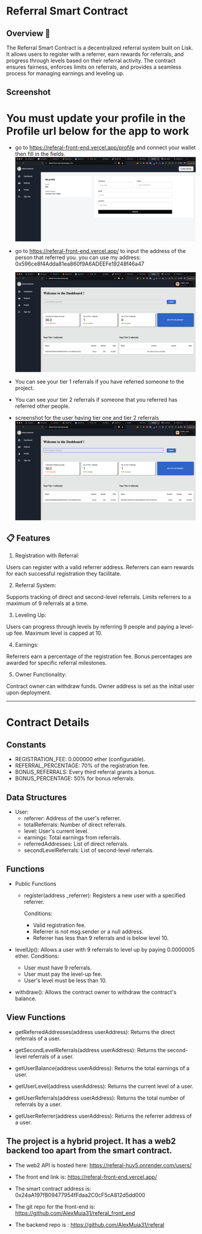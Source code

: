# Referral Smart Contract

## Overview 🚀

The Referral Smart Contract is a decentralized referral system built on Lisk. It allows users to register with a referrer, earn rewards for referrals, and progress through levels based on their referral activity. The contract ensures fairness, enforces limits on referrals, and provides a seamless process for managing earnings and leveling up.

## Screenshot

# You must update your profile in the Profile url below for the app to work

- go to https://referal-front-end.vercel.app/profile and connect your wallet then fill in the fields.
  ![update profile](<Screenshot 2024-11-16 at 13.06.50.png>)

- go to https://referal-front-end.vercel.app/ to input the address of the person that referred you.
  you can use my address: 0x596ce8f4Adda81ea860f9A6ADEEFe19248f46a47

  ![input the wallet address that referred you](<Screenshot 2024-11-16 at 13.14.40.png>)

- You can see your tier 1 referrals if you have referred someone to the project.
- You can see your tier 2 referrals if someone that you referred has referred other people.

- screenshot for the user having tier one and tier 2 referrals
  ![tier 2 referrals](<Screenshot 2024-11-16 at 13.31.15.png>)

## 📋 Features

1. Registration with Referral:

Users can register with a valid referrer address.
Referrers can earn rewards for each successful registration they facilitate.

2. Referral System:

Supports tracking of direct and second-level referrals.
Limits referrers to a maximum of 9 referrals at a time.

3. Leveling Up:

Users can progress through levels by referring 9 people and paying a level-up fee.
Maximum level is capped at 10.

4. Earnings:

Referrers earn a percentage of the registration fee.
Bonus percentages are awarded for specific referral milestones.

5. Owner Functionality:

Contract owner can withdraw funds.
Owner address is set as the initial user upon deployment.

---

# Contract Details

## Constants

- REGISTRATION_FEE: 0.000000 ether (configurable).
- REFERRAL_PERCENTAGE: 70% of the registration fee.
- BONUS_REFERRALS: Every third referral grants a bonus.
- BONUS_PERCENTAGE: 50% for bonus referrals.

## Data Structures

- User:
  - referrer: Address of the user's referrer.
  - totalReferrals: Number of direct referrals.
  - level: User's current level.
  - earnings: Total earnings from referrals.
  - referredAddresses: List of direct referrals.
  - secondLevelReferrals: List of second-level referrals.

## Functions

- Public Functions

  - register(address \_referrer):
    Registers a new user with a specified referrer.

    Conditions:

    - Valid registration fee.
    - Referrer is not msg.sender or a null address.
    - Referrer has less than 9 referrals and is below level 10.

- levelUp():
  Allows a user with 9 referrals to level up by paying 0.0000005 ether.
  Conditions:

  - User must have 9 referrals.
  - User must pay the level-up fee.
  - User's level must be less than 10.

- withdraw():
  Allows the contract owner to withdraw the contract's balance.

## View Functions

- getReferredAddresses(address userAddress):
  Returns the direct referrals of a user.

- getSecondLevelReferrals(address userAddress):
  Returns the second-level referrals of a user.

- getUserBalance(address userAddress):
  Returns the total earnings of a user.

- getUserLevel(address userAddress):
  Returns the current level of a user.

- getUserReferrals(address userAddress):
  Returns the total number of referrals by a user.

- getUserReferrer(address userAddress):
  Returns the referrer address of a user.

## The project is a hybrid project. It has a web2 backend too apart from the smart contract.

- The web2 API is hosted here: https://referal-huy5.onrender.com/users/

- The front end link is: https://referal-front-end.vercel.app/

- The smart contract address is: 0x24aA197fB09477954fFdaa2C0cF5cA812d5dd000

- The git repo for the front-end is: https://github.com/AlexMuia31/referal_front_end

- The backend repo is : https://github.com/AlexMuia31/referal
